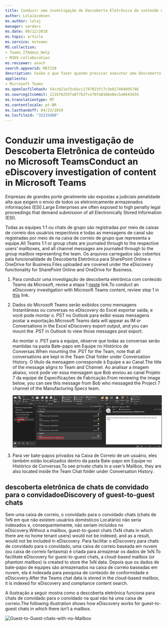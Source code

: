 ```yaml
---
title: Conduzir uma investigação de Descoberta Eletrônica de conteúdo no Microsoft Teams
author: LolaJacobsen
ms.author: lolaj
manager: serdars
ms.date: 09/12/2018
ms.topic: article
ms.service: msteams
MS.collection:
- Teams_ITAdmin_Help
- M365-collaboration
ms.reviewer: anach
search.appverid: MET150
description: Saiba o que fazer quando precisar executar uma Descoberta Eletrônica, como quando precisar enviar todas as informações armazenadas eletronicamente para procedimentos judiciais.
appliesto:
- Microsoft Teams
ms.openlocfilehash: 54ccb21e33c6acc1747023fc7c3eb174040d5746
ms.sourcegitcommit: 111bf6255fa877b3fce70fa8166e8ec5a6643434
ms.translationtype: MT
ms.contentlocale: pt-BR
ms.lasthandoff: 04/23/2019
ms.locfileid: "32233488"
---
```

<a name="conduct-an-ediscovery-investigation-of-content-in-microsoft-teams"></a><span data-ttu-id="e1895-103">Conduzir uma investigação de Descoberta Eletrônica de conteúdo no Microsoft Teams</span><span class="sxs-lookup"><span data-stu-id="e1895-103">Conduct an eDiscovery investigation of content in Microsoft Teams</span></span>
============================

<span data-ttu-id="e1895-104">Empresas de grandes porte geralmente são expostas a judiciais penalidade alta que exigem o envio de todos os eletronicamente armazenados informações (ESI).</span><span class="sxs-lookup"><span data-stu-id="e1895-104">Large Enterprises are often exposed to high penalty legal proceedings that demand submission of all Electronically Stored Information (ESI).</span></span>

<span data-ttu-id="e1895-105">Todas as equipes 1:1 ou chats de grupo são registradas por meio de caixas de correio dos usuários respectivos e todas as mensagens de canal são registradas por meio de na caixa de correio de grupo que representa a equipe.</span><span class="sxs-lookup"><span data-stu-id="e1895-105">All Teams 1:1 or group chats are journaled through to the respective users’ mailboxes, and all channel messages are journaled through to the group mailbox representing the team.</span></span> <span data-ttu-id="e1895-106">Os arquivos carregados são cobertos pela funcionalidade de Descoberta Eletrônica para SharePoint Online e OneDrive for Business.</span><span class="sxs-lookup"><span data-stu-id="e1895-106">Files uploaded are covered under the eDiscovery functionality for SharePoint Online and OneDrive for Business.</span></span>

1.  <span data-ttu-id="e1895-107">Para conduzir uma investigação de descoberta eletrônica com conteúdo Teams da Microsoft, revise a etapa 1 [neste](https://support.office.com/article/Manage-eDiscovery-cases-in-the-Office-365-Security-Compliance-Center-edea80d6-20a7-40fb-b8c4-5e8c8395f6da) link.</span><span class="sxs-lookup"><span data-stu-id="e1895-107">To conduct an eDiscovery investigation with Microsoft Teams content, review step 1 in [this](https://support.office.com/article/Manage-eDiscovery-cases-in-the-Office-365-Security-Compliance-Center-edea80d6-20a7-40fb-b8c4-5e8c8395f6da) link.</span></span>

2.  <span data-ttu-id="e1895-108">Dados do Microsoft Teams serão exibidos como mensagens Instantâneas ou conversas no eDiscovery do Excel exportar saída, e você pode montar o. PST no Outlook para exibir essas mensagens postar a exportação.</span><span class="sxs-lookup"><span data-stu-id="e1895-108">Microsoft Teams data will appear as IM or Conversations in the Excel eDiscovery export output, and you can mount the .PST in Outlook to view those messages post export.</span></span>

    <span data-ttu-id="e1895-109">Ao montar o .PST para a equipe, observe que todas as conversas serão mantidas na pasta Bate-papo em Equipe no Histórico de Conversas.</span><span class="sxs-lookup"><span data-stu-id="e1895-109">When mounting the .PST for the Team, note that all conversations are kept in the Team Chat folder under Conversation History.</span></span> <span data-ttu-id="e1895-110">O título da mensagem corresponde à Equipe a ao Canal.</span><span class="sxs-lookup"><span data-stu-id="e1895-110">The title of the message aligns to Team and Channel.</span></span> <span data-ttu-id="e1895-111">Ao analisar a imagem abaixo, você pode ver essa mensagem que Bob enviou ao canal Projeto 7 da equipe de Especificações de Fabricação.</span><span class="sxs-lookup"><span data-stu-id="e1895-111">From reviewing the image below, you can see this message from Bob who messaged the Project 7 channel of the Manufacturing Specs team.</span></span>

    ![Captura de tela de uma pasta de Chat de equipe na caixa de correio do usuário no Outlook](media/Conduct_an_eDiscovery_investigation_of_content_in_Microsoft_Teams_image1.png)

3.  <span data-ttu-id="e1895-113">Para ver bate-papos privados na Caixa de Correio de um usuário, eles também estão localizados dentro da pasta Bate-papo em Equipe no Histórico de Conversas.</span><span class="sxs-lookup"><span data-stu-id="e1895-113">To see private chats in a user’s Mailbox, they are also located inside the Team Chat folder under Conversation History.</span></span>

## <a name="ediscovery-of-guest-to-guest-chats"></a><span data-ttu-id="e1895-114">descoberta eletrônica de chats de convidado para o convidado</span><span class="sxs-lookup"><span data-stu-id="e1895-114">eDiscovery of guest-to-guest chats</span></span>

<span data-ttu-id="e1895-115">Sem uma caixa de correio, o convidado para o convidado chats (chats de 1xN em que não existem usuários domésticos Locatário) não seria indexados e, consequentemente, não seriam incluídos no eDiscovery.</span><span class="sxs-lookup"><span data-stu-id="e1895-115">Without a mailbox, guest-to-guest chats (1xN chats in which there are no home tenant users) would not be indexed, and as a result, would not be included in eDiscovery.</span></span> <span data-ttu-id="e1895-116">Para facilitar o eDiscovery para chats de convidado para o convidado, uma caixa de correio baseada em nuvem (ou caixa de correio fantasma) é criada para armazenar os dados de 1xN.</span><span class="sxs-lookup"><span data-stu-id="e1895-116">To facilitate eDiscovery for guest-to-guest chats, a cloud-based mailbox (or phantom mailbox) is created to store the 1xN data.</span></span> <span data-ttu-id="e1895-117">Depois que os dados de bate-papo de equipes são armazenados na caixa de correio baseadas em nuvem, ela é indexada para pesquisa de conteúdo de conformidade e eDiscovery.</span><span class="sxs-lookup"><span data-stu-id="e1895-117">After the Teams chat data is stored in the cloud-based mailbox, it is indexed for eDiscovery and compliance content search.</span></span>

<span data-ttu-id="e1895-118">A ilustração a seguir mostra como a descoberta eletrônica funciona para chats de convidado para o convidado na qual não há uma caixa de correio.</span><span class="sxs-lookup"><span data-stu-id="e1895-118">The following illustration shows how eDiscovery works for guest-to-guest chats in which there isn’t a mailbox.</span></span>

![Guest-to-Guest-chats-with-no-Mailbox](media/conduct-an-ediscovery-investigation-of-content-in-microsoft-teams-image2.png)
